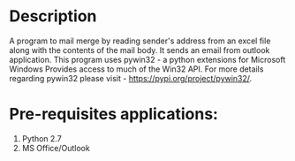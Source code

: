 # Description
A program to mail merge by reading sender's address from an excel file along with the contents of the mail body. It sends an email from outlook application. This program uses pywin32 - a python extensions for Microsoft Windows Provides access to much of the Win32 API. For more details regarding pywin32 please visit - https://pypi.org/project/pywin32/.

# Pre-requisites applications: 
1. Python 2.7
2. MS Office/Outlook
